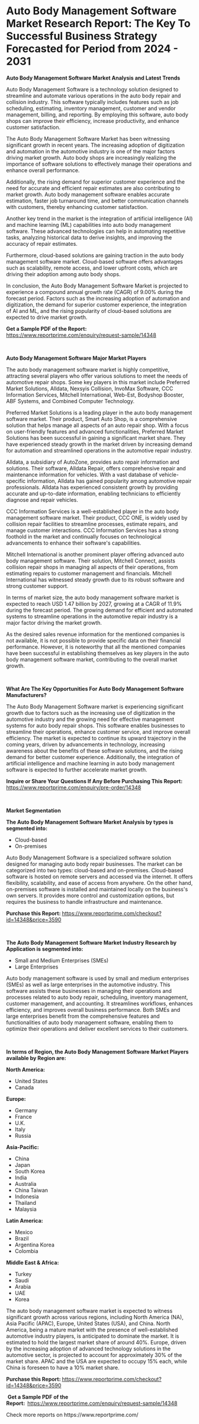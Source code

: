 <p><h1>Auto Body Management Software Market Research Report: The Key To Successful Business Strategy Forecasted for Period from 2024 - 2031</h1></p><p><strong>Auto Body Management Software Market Analysis and Latest Trends</strong></p>
<p><p>Auto Body Management Software is a technology solution designed to streamline and automate various operations in the auto body repair and collision industry. This software typically includes features such as job scheduling, estimating, inventory management, customer and vendor management, billing, and reporting. By employing this software, auto body shops can improve their efficiency, increase productivity, and enhance customer satisfaction.</p><p>The Auto Body Management Software Market has been witnessing significant growth in recent years. The increasing adoption of digitization and automation in the automotive industry is one of the major factors driving market growth. Auto body shops are increasingly realizing the importance of software solutions to effectively manage their operations and enhance overall performance.</p><p>Additionally, the rising demand for superior customer experience and the need for accurate and efficient repair estimates are also contributing to market growth. Auto body management software enables accurate estimation, faster job turnaround time, and better communication channels with customers, thereby enhancing customer satisfaction.</p><p>Another key trend in the market is the integration of artificial intelligence (AI) and machine learning (ML) capabilities into auto body management software. These advanced technologies can help in automating repetitive tasks, analyzing historical data to derive insights, and improving the accuracy of repair estimates.</p><p>Furthermore, cloud-based solutions are gaining traction in the auto body management software market. Cloud-based software offers advantages such as scalability, remote access, and lower upfront costs, which are driving their adoption among auto body shops.</p><p>In conclusion, the Auto Body Management Software Market is projected to experience a compound annual growth rate (CAGR) of 9.00% during the forecast period. Factors such as the increasing adoption of automation and digitization, the demand for superior customer experience, the integration of AI and ML, and the rising popularity of cloud-based solutions are expected to drive market growth.</p></p>
<p><strong>Get a Sample PDF of the Report:&nbsp;</strong> <a href="https://www.reportprime.com/enquiry/request-sample/14348">https://www.reportprime.com/enquiry/request-sample/14348</a></p>
<p>&nbsp;</p>
<p><strong>Auto Body Management Software Major Market Players</strong></p>
<p><p>The auto body management software market is highly competitive, attracting several players who offer various solutions to meet the needs of automotive repair shops. Some key players in this market include Preferred Market Solutions, Alldata, Nexsyis Collision, InvoMax Software, CCC Information Services, Mitchell International, Web-Est, Bodyshop Booster, ABF Systems, and Combined Computer Technology. </p><p>Preferred Market Solutions is a leading player in the auto body management software market. Their product, Smart Auto Shop, is a comprehensive solution that helps manage all aspects of an auto repair shop. With a focus on user-friendly features and advanced functionalities, Preferred Market Solutions has been successful in gaining a significant market share. They have experienced steady growth in the market driven by increasing demand for automation and streamlined operations in the automotive repair industry.</p><p>Alldata, a subsidiary of AutoZone, provides auto repair information and solutions. Their software, Alldata Repair, offers comprehensive repair and maintenance information for vehicles. With a vast database of vehicle-specific information, Alldata has gained popularity among automotive repair professionals. Alldata has experienced consistent growth by providing accurate and up-to-date information, enabling technicians to efficiently diagnose and repair vehicles.</p><p>CCC Information Services is a well-established player in the auto body management software market. Their product, CCC ONE, is widely used by collision repair facilities to streamline processes, estimate repairs, and manage customer interactions. CCC Information Services has a strong foothold in the market and continually focuses on technological advancements to enhance their software's capabilities.</p><p>Mitchell International is another prominent player offering advanced auto body management software. Their solution, Mitchell Connect, assists collision repair shops in managing all aspects of their operations, from estimating repairs to customer management and financials. Mitchell International has witnessed steady growth due to its robust software and strong customer support.</p><p>In terms of market size, the auto body management software market is expected to reach USD 1.47 billion by 2027, growing at a CAGR of 11.9% during the forecast period. The growing demand for efficient and automated systems to streamline operations in the automotive repair industry is a major factor driving the market growth.</p><p>As the desired sales revenue information for the mentioned companies is not available, it is not possible to provide specific data on their financial performance. However, it is noteworthy that all the mentioned companies have been successful in establishing themselves as key players in the auto body management software market, contributing to the overall market growth.</p></p>
<p>&nbsp;</p>
<p><strong>What Are The Key Opportunities For Auto Body Management Software Manufacturers?</strong></p>
<p><p>The Auto Body Management Software market is experiencing significant growth due to factors such as the increasing use of digitization in the automotive industry and the growing need for effective management systems for auto body repair shops. This software enables businesses to streamline their operations, enhance customer service, and improve overall efficiency. The market is expected to continue its upward trajectory in the coming years, driven by advancements in technology, increasing awareness about the benefits of these software solutions, and the rising demand for better customer experience. Additionally, the integration of artificial intelligence and machine learning in auto body management software is expected to further accelerate market growth.</p></p>
<p><strong>Inquire or Share Your Questions If Any Before Purchasing This Report:</strong> <a href="https://www.reportprime.com/enquiry/pre-order/14348">https://www.reportprime.com/enquiry/pre-order/14348</a></p>
<p>&nbsp;</p>
<p><strong>Market Segmentation</strong></p>
<p><strong>The Auto Body Management Software Market Analysis by types is segmented into:</strong></p>
<p><ul><li>Cloud-based</li><li>On-premises</li></ul></p>
<p><p>Auto Body Management Software is a specialized software solution designed for managing auto body repair businesses. The market can be categorized into two types: cloud-based and on-premises. Cloud-based software is hosted on remote servers and accessed via the internet. It offers flexibility, scalability, and ease of access from anywhere. On the other hand, on-premises software is installed and maintained locally on the business's own servers. It provides more control and customization options, but requires the business to handle infrastructure and maintenance.</p></p>
<p><strong>Purchase this Report:&nbsp;</strong><a href="https://www.reportprime.com/checkout?id=14348&price=3590">https://www.reportprime.com/checkout?id=14348&price=3590</a></p>
<p>&nbsp;</p>
<p><strong>The Auto Body Management Software Market Industry Research by Application is segmented into:</strong></p>
<p><ul><li>Small and Medium Enterprises (SMEs)</li><li>Large Enterprises</li></ul></p>
<p><p>Auto body management software is used by small and medium enterprises (SMEs) as well as large enterprises in the automotive industry. This software assists these businesses in managing their operations and processes related to auto body repair, scheduling, inventory management, customer management, and accounting. It streamlines workflows, enhances efficiency, and improves overall business performance. Both SMEs and large enterprises benefit from the comprehensive features and functionalities of auto body management software, enabling them to optimize their operations and deliver excellent services to their customers.</p></p>
<p>&nbsp;</p>
<p><strong>In terms of Region, the Auto Body Management Software Market Players available by Region are:</strong></p>
<p>
    <p> <strong> North America: </strong>
        <ul>
            <li>United States</li>
            <li>Canada</li>
        </ul>
        </p> 
    <p> <strong> Europe: </strong>
        <ul>
            <li>Germany</li>
            <li>France</li>
            <li>U.K.</li>
            <li>Italy</li>
            <li>Russia</li>
        </ul>
        </p> 
    <p> <strong> Asia-Pacific: </strong>
        <ul>
            <li>China</li>
            <li>Japan</li>
            <li>South Korea</li>
            <li>India</li>
            <li>Australia</li>
            <li>China Taiwan</li>
            <li>Indonesia</li>
            <li>Thailand</li>
            <li>Malaysia</li>
        </ul>
        </p> 
    <p> <strong> Latin America: </strong>
        <ul>
            <li>Mexico</li>
            <li>Brazil</li>
            <li>Argentina Korea</li>
            <li>Colombia</li>
        </ul>
        </p> 
    <p> <strong> Middle East & Africa: </strong>
        <ul>
            <li>Turkey</li>
            <li>Saudi</li>
            <li>Arabia</li>
            <li>UAE</li>
            <li>Korea</li>
        </ul>
    </p>
    </p>
<p><p>The auto body management software market is expected to witness significant growth across various regions, including North America (NA), Asia Pacific (APAC), Europe, United States (USA), and China. North America, being a mature market with the presence of well-established automotive industry players, is anticipated to dominate the market. It is estimated to hold the largest market share of around 40%. Europe, driven by the increasing adoption of advanced technology solutions in the automotive sector, is projected to account for approximately 30% of the market share. APAC and the USA are expected to occupy 15% each, while China is foreseen to have a 10% market share.</p></p>
<p><strong>Purchase this Report: </strong><a href="https://www.reportprime.com/checkout?id=14348&price=3590">https://www.reportprime.com/checkout?id=14348&price=3590</a></p>
<p>&nbsp;<strong>Get a Sample PDF of the Report:&nbsp;&nbsp;</strong><a href="https://www.reportprime.com/enquiry/request-sample/14348">https://www.reportprime.com/enquiry/request-sample/14348</a></p>
<p><strong></strong></p>
<p>Check more reports on https://www.reportprime.com/</p>